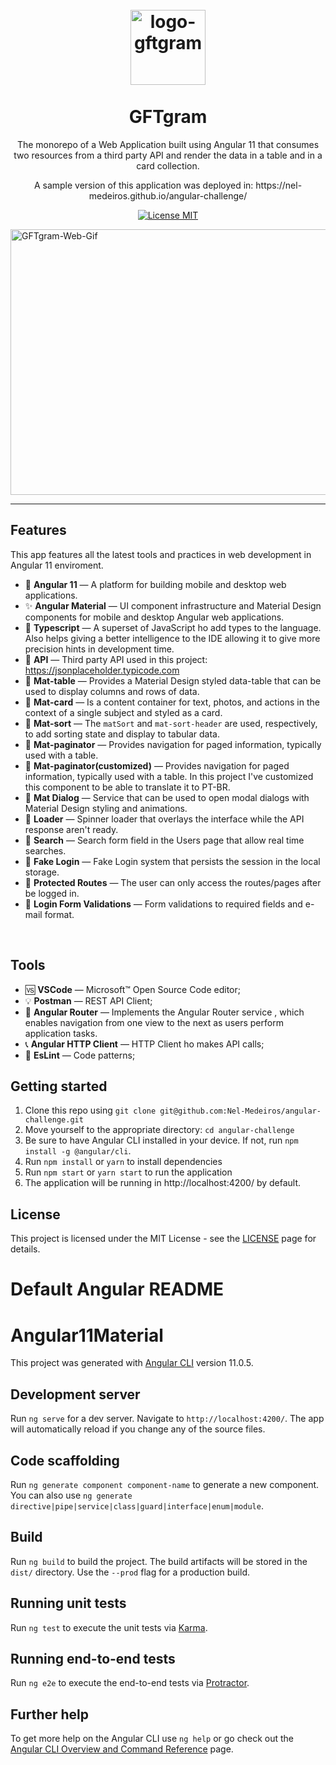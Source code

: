 <h1 align="center">
<!-- <img src="https://i.ibb.co/qrDMMKV/Group-68.png" alt="Group-68" border="0"> -->
<br>
  <img src="https://i.ibb.co/qrDMMKV/Group-68.png" alt="logo-gftgram" width="120">
<br>
<br>
GFTgram
</h1>

<p align="center">The monorepo of a Web Application built using Angular 11 that consumes two resources from a third party API and render the data in a table and in a card collection.</p>
<p align="center">A sample version of this application was deployed in: https://nel-medeiros.github.io/angular-challenge/ </p>

<p align="center">
  <a href="https://opensource.org/licenses/MIT">
    <img src="https://img.shields.io/badge/License-MIT-blue.svg" alt="License MIT">
  </a>
</p>
  <img src="https://i.ibb.co/1LQW4vv/ezgif-com-gif-maker.gif" alt="GFTgram-Web-Gif" height="425" width="650">
</div>

<hr />

## Features

This app features all the latest tools and practices in web development in Angular 11 enviroment.

- 🚀 **Angular 11** — A platform for building mobile and desktop web applications. 
- ✨ **Angular Material** — UI component infrastructure and Material Design components for mobile and desktop Angular web applications.
- 💎 **Typescript** — A superset of JavaScript ho add types to the language. Also helps giving a better intelligence to the IDE allowing it to give more precision hints in development time.
- 💽 **API** — Third party API used in this project: https://jsonplaceholder.typicode.com
- 📌 **Mat-table** — Provides a Material Design styled data-table that can be used to display columns and rows of data.
- 📌 **Mat-card** — Is a content container for text, photos, and actions in the context of a single subject and styled as a card.
- 📌 **Mat-sort** — The `matSort` and `mat-sort-header` are used, respectively, to add sorting state and display to tabular data.
- 📌 **Mat-paginator** — Provides navigation for paged information, typically used with a table.
- 📌 **Mat-paginator(customized)** — Provides navigation for paged information, typically used with a table. In this project I've customized this component to be able to translate it to PT-BR.
- 📌 **Mat Dialog** — Service that can be used to open modal dialogs with Material Design styling and animations.
- 📌 **Loader** — Spinner loader that overlays the interface while the API response aren't ready.
- 📌 **Search** — Search form field in the Users page that allow real time searches. 
- 📌 **Fake Login** — Fake Login system that persists the session in the local storage.
- 📌 **Protected Routes** — The user can only access the routes/pages after be logged in.
- 📌 **Login Form Validations** — Form validations to required fields and e-mail format.
<br>

## Tools

- 🆚 **VSCode** — Microsoft™ Open Source Code editor;
- 💡 **Postman** — REST API Client;
- 🔀 **Angular Router** — Implements the Angular Router service , which enables navigation from one view to the next as users perform application tasks.
- 📞 **Angular HTTP Client** — HTTP Client ho makes API calls;
- 📐 **EsLint** — Code patterns;

## Getting started

1. Clone this repo using `git clone git@github.com:Nel-Medeiros/angular-challenge.git`
2. Move yourself to the appropriate directory: `cd angular-challenge`<br />
3. Be sure to have Angular CLI installed in your device. If not, run `npm install -g @angular/cli`.<br />
4. Run `npm install` or `yarn` to install dependencies<br />
5. Run `npm start` or `yarn start` to run the application<br />
5. The application will be running in http://localhost:4200/ by default.<br />

## License

This project is licensed under the MIT License - see the [LICENSE](https://opensource.org/licenses/MIT) page for details.





# Default Angular README

# Angular11Material

This project was generated with [Angular CLI](https://github.com/angular/angular-cli) version 11.0.5.

## Development server

Run `ng serve` for a dev server. Navigate to `http://localhost:4200/`. The app will automatically reload if you change any of the source files.

## Code scaffolding

Run `ng generate component component-name` to generate a new component. You can also use `ng generate directive|pipe|service|class|guard|interface|enum|module`.

## Build

Run `ng build` to build the project. The build artifacts will be stored in the `dist/` directory. Use the `--prod` flag for a production build.

## Running unit tests

Run `ng test` to execute the unit tests via [Karma](https://karma-runner.github.io).

## Running end-to-end tests

Run `ng e2e` to execute the end-to-end tests via [Protractor](http://www.protractortest.org/).

## Further help

To get more help on the Angular CLI use `ng help` or go check out the [Angular CLI Overview and Command Reference](https://angular.io/cli) page.
